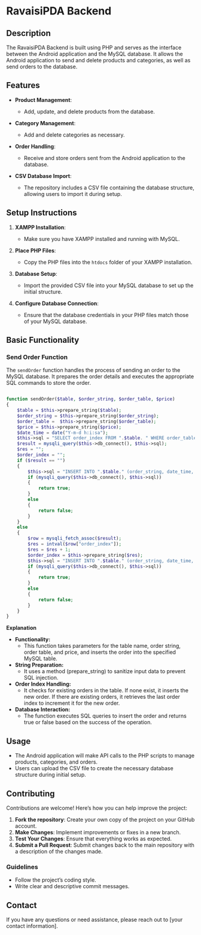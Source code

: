 # RavaisiPDA Backend

## Description

The RavaisiPDA Backend is built using PHP and serves as the interface between the Android application and the MySQL database. It allows the Android application to send and delete products and categories, as well as send orders to the database.

## Features

* **Product Management**: 
  * Add, update, and delete products from the database.
  
* **Category Management**: 
  * Add and delete categories as necessary.
  
* **Order Handling**: 
  * Receive and store orders sent from the Android application to the database.

* **CSV Database Import**: 
  * The repository includes a CSV file containing the database structure, allowing users to import it during setup.

## Setup Instructions

1. **XAMPP Installation**: 
   * Make sure you have XAMPP installed and running with MySQL.

2. **Place PHP Files**: 
   * Copy the PHP files into the `htdocs` folder of your XAMPP installation.

3. **Database Setup**: 
   * Import the provided CSV file into your MySQL database to set up the initial structure.

4. **Configure Database Connection**: 
   * Ensure that the database credentials in your PHP files match those of your MySQL database.
## Basic Functionality

### Send Order Function

The `sendOrder` function handles the process of sending an order to the MySQL database. It prepares the order details and executes the appropriate SQL commands to store the order.

```php

function sendOrder($table, $order_string, $order_table, $price)
{
    $table = $this->prepare_string($table);
    $order_string = $this->prepare_string($order_string);
    $order_table =  $this->prepare_string($order_table);
    $price = $this->prepare_string($price);
    $date_time = date("Y-m-d h:i:sa");
    $this->sql = "SELECT order_index FROM ".$table. " WHERE order_table = "."'".$order_table."' AND closed=0 ORDER BY order_index DESC LIMIT 1";
    $result = mysqli_query($this->db_connect(), $this->sql);
    $res = "";
    $order_index = "";
    if ($result == "")
    {
        $this->sql = "INSERT INTO ".$table." (order_string, date_time, order_table, price ) VALUES ('".$order_string."','".$date_time."','".$order_table."','".$price."')";
        if (mysqli_query($this->db_connect(), $this->sql))
        {
            return true;
        }
        else
        {
            return false;
        }
    }   
    else
    {
        $row = mysqli_fetch_assoc($result);
        $res = intval($row["order_index"]);
        $res = $res + 1;
        $order_index = $this->prepare_string($res);
        $this->sql = "INSERT INTO ".$table." (order_string, date_time, order_table, price, order_index ) VALUES ('".$order_string."','".$date_time."','".$order_table."','".$price."','".$order_index."')";
        if (mysqli_query($this->db_connect(), $this->sql))
        {
            return true;
        }
        else
        {
            return false;
        }
    }
}
```
**Explanation**
* **Functionality:**
  * This function takes parameters for the table name, order string, order table, and price, and inserts the order into the specified MySQL table.
* **String Preparation:**
  * It uses a method (prepare_string) to sanitize input data to prevent SQL injection.
* **Order Index Handling:**
  * It checks for existing orders in the table. If none exist, it inserts the new order.
   If there are existing orders, it retrieves the last order index to increment it for the new order.
* **Database Interaction:**
  * The function executes SQL queries to insert the order and returns true or false based on the success of the operation.

## Usage

* The Android application will make API calls to the PHP scripts to manage products, categories, and orders.
* Users can upload the CSV file to create the necessary database structure during initial setup.

## Contributing

Contributions are welcome! Here’s how you can help improve the project:

1. **Fork the repository**: Create your own copy of the project on your GitHub account.
2. **Make Changes**: Implement improvements or fixes in a new branch.
3. **Test Your Changes**: Ensure that everything works as expected.
4. **Submit a Pull Request**: Submit changes back to the main repository with a description of the changes made.

### Guidelines

* Follow the project’s coding style.
* Write clear and descriptive commit messages.

## Contact

If you have any questions or need assistance, please reach out to [your contact information].
